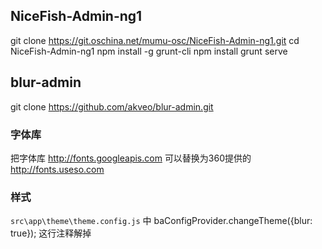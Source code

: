 
## NiceFish-Admin-ng1
git clone https://git.oschina.net/mumu-osc/NiceFish-Admin-ng1.git
cd NiceFish-Admin-ng1
npm install -g grunt-cli
npm install
grunt serve


## blur-admin
git clone https://github.com/akveo/blur-admin.git

### 字体库
把字体库
http://fonts.googleapis.com
可以替换为360提供的
http://fonts.useso.com

### 样式
`src\app\theme\theme.config.js` 中
baConfigProvider.changeTheme({blur: true});
这行注释解掉
